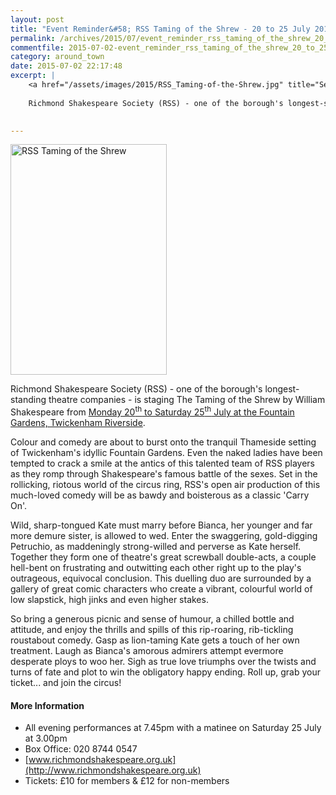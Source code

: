 ```yaml
---
layout: post
title: "Event Reminder&#58; RSS Taming of the Shrew - 20 to 25 July 2015"
permalink: /archives/2015/07/event_reminder_rss_taming_of_the_shrew_20_to_25_ju.html
commentfile: 2015-07-02-event_reminder_rss_taming_of_the_shrew_20_to_25_ju
category: around_town
date: 2015-07-02 22:17:48
excerpt: |
    <a href="/assets/images/2015/RSS_Taming-of-the-Shrew.jpg" title="See larger version of - RSS Taming of the Shrew"><img src="/assets/images/2015/RSS_Taming-of-the-Shrew_thumb.jpg" width="150" height="221" alt="RSS Taming of the Shrew" class="photo right" /></a>
    
    Richmond Shakespeare Society (RSS) - one of the borough's longest-standing theatre companies - is staging The Taming of the Shrew  by William Shakespeare  from <a href="https://stmargarets.london/event/play/200705145122">Monday 20<sup>th</sup> to Saturday 25<sup>th</sup> July at the Fountain Gardens, Twickenham Riverside</a>
    

---
```


<a href="/assets/images/2015/RSS_Taming-of-the-Shrew.jpg" title="See larger version of - RSS Taming of the Shrew"><img src="/assets/images/2015/RSS_Taming-of-the-Shrew_thumb.jpg" width="250" height="369" alt="RSS Taming of the Shrew" class="photo right" /></a>

Richmond Shakespeare Society (RSS) - one of the borough's longest-standing theatre companies - is staging The Taming of the Shrew by William Shakespeare from [Monday 20<sup>th</sup> to Saturday 25<sup>th</sup> July at the Fountain Gardens, Twickenham Riverside](/event/play/200705145122).

Colour and comedy are about to burst onto the tranquil Thameside setting of Twickenham's idyllic Fountain Gardens. Even the naked ladies have been tempted to crack a smile at the antics of this talented team of RSS players as they romp through Shakespeare's famous battle of the sexes. Set in the rollicking, riotous world of the circus ring, RSS's open air production of this much-loved comedy will be as bawdy and boisterous as a classic 'Carry On'.

Wild, sharp-tongued Kate must marry before Bianca, her younger and far more demure sister, is allowed to wed. Enter the swaggering, gold-digging Petruchio, as maddeningly strong-willed and perverse as Kate herself. Together they form one of theatre's great screwball double-acts, a couple hell-bent on frustrating and outwitting each other right up to the play's outrageous, equivocal conclusion. This duelling duo are surrounded by a gallery of great comic characters who create a vibrant, colourful world of low slapstick, high jinks and even higher stakes.

So bring a generous picnic and sense of humour, a chilled bottle and attitude, and enjoy the thrills and spills of this rip-roaring, rib-tickling roustabout comedy. Gasp as lion-taming Kate gets a touch of her own treatment. Laugh as Bianca's amorous admirers attempt evermore desperate ploys to woo her. Sigh as true love triumphs over the twists and turns of fate and plot to win the obligatory happy ending. Roll up, grab your ticket... and join the circus!

#### More Information

-   All evening performances at 7.45pm with a matinee on Saturday 25 July at 3.00pm
-   Box Office: 020 8744 0547
-   [www.richmondshakespeare.org.uk](http://www.richmondshakespeare.org.uk)
-   Tickets: £10 for members & £12 for non-members
